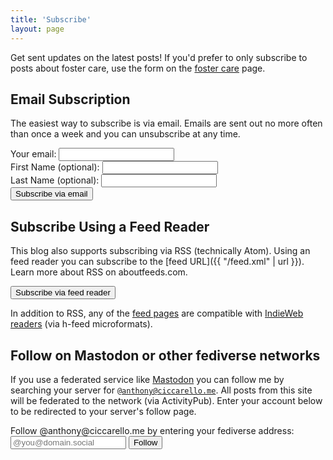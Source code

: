 ```yaml
---
title: 'Subscribe'
layout: page
---
```


Get sent updates on the latest posts!
If you'd prefer to only subscribe to posts about foster care, use the form on the [foster care](/foster/#subscribe) page.

## Email Subscription

The easiest way to subscribe is via email. Emails are sent out no more often than once a week and you can unsubscribe at any time.

<form action="https://static.mailerlite.com/webforms/submit/c3c9u1" data-code="c3c9u1" method="post">
    <label>Your email: <input type="email" required name="fields[email]" autocomplete="email"/><br /></label>
    <label>First Name (optional): <input type="text" name="fields[name]" autocomplete="given-name"/><br /></label>
    <label>Last Name (optional): <input type="text" name="fields[last-name]" autocomplete="family-name"/><br /></label>
    <input type="hidden" name="groups[]" value="105825814">
    <input type="hidden" name="ml-submit" value="1">
    <input type="hidden" name="anticsrf" value="true">
    <button type="submit" class="mdc-button mdc-button--raised mdc-theme--secondary-bg mdc-theme--text-primary-on-dark">Subscribe via email</button>
</form>

## Subscribe Using a Feed Reader

This blog also supports subscribing via RSS (technically Atom). Using an feed reader you can subscribe to the [feed URL]({{ "/feed.xml" | url }}). Learn more about RSS on aboutfeeds.com.

<input type="button" onclick="(function(btn){var z=document.createElement('script');document.subtomeBtn=btn;z.src='https://www.subtome.com/load.js';document.body.appendChild(z);})(this)" value="Subscribe via feed reader" class="mdc-button mdc-button--raised mdc-theme--secondary-bg mdc-theme--text-primary-on-dark">

In addition to RSS, any of the [feed pages](/posts) are compatible with [IndieWeb readers](https://indieweb.org/reader) (via h-feed microformats).

## Follow on Mastodon or other fediverse networks

If you use a federated service like [Mastodon](https://joinmastodon.org/) you can follow me by searching your server for <code>@anthony@ciccarello.me</code>.
All posts from this site will be federated to the network (via ActivityPub).
Enter your account below to be redirected to your server's follow page.

<form method="post" action="https://fed.brid.gy/remote-follow">
 <label for="follow-address">Follow @anthony@ciccarello.me by entering your fediverse address:</label>
 <input id="follow-address" name="address" type="text" required="" placeholder="@you@domain.social" alt="fediverse address" value="">
 <input name="domain" type="hidden" value="ciccarello.me">
 <input name="protocol" type="hidden" value="web">
 <button type="submit" class="mdc-button mdc-button--raised mdc-theme--secondary-bg mdc-theme--text-primary-on-dark">Follow</button>
</form>

